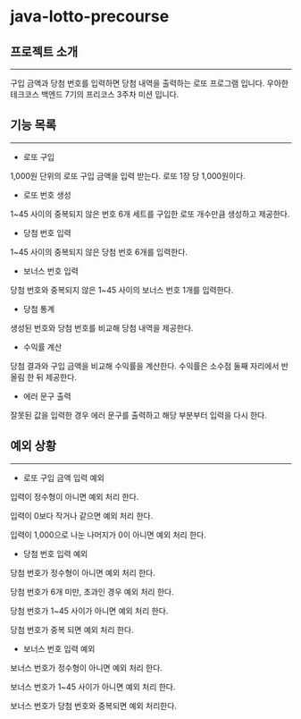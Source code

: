 # java-lotto-precourse
## 프로젝트 소개
- - -
구입 금액과 당첨 번호를 입력하면 당첨 내역을 출력하는 로또 프로그램 입니다. 
우아한 테크코스 백엔드 7기의 프리코스 3주차 미션 입니다.
## 기능 목록
- - -
- 로또 구입

1,000원 단위의 로또 구입 금액을 입력 받는다. 로또 1장 당 1,000원이다.

- 로또 번호 생성

1~45 사이의 중복되지 않은 번호 6개 세트를 구입한 로또 개수만큼 생성하고 제공한다.

- 당첨 번호 입력

1~45 사이의 중복되지 않은 당첨 번호 6개를 입력한다.

- 보너스 번호 입력

당첨 번호와 중복되지 않은 1~45 사이의 보너스 번호 1개를 입력한다.

- 당첨 통계

생성된 번호와 당첨 번호를 비교해 당첨 내역을 제공한다.

- 수익률 계산

당첨 결과와 구입 금액을 비교해 수익률을 계산한다. 수익률은 소수점 둘째 자리에서 반올림 한 뒤 제공한다.

- 에러 문구 출력

잘못된 값을 입력한 경우 에러 문구를 출력하고 해당 부분부터 입력을 다시 한다.

## 예외 상황
- - -
- 로또 구입 금액 입력 예외

입력이 정수형이 아니면 예외 처리 한다.

입력이 0보다 작거나 같으면 예외 처리 한다.

입력이 1,000으로 나눈 나머지가 0이 아니면 예외 처리 한다.

- 당첨 번호 입력 예외

당첨 번호가 정수형이 아니면 예외 처리 한다.

당첨 번호가 6개 미만, 초과인 경우 예외 처리 한다.

당첨 번호가 1~45 사이가 아니면 예외 처리 한다.

당첨 번호가 중복 되면 예외 처리 한다.

- 보너스 번호 입력 예외

보너스 번호가 정수형이 아니면 예외 처리 한다.

보너스 번호가 1~45 사이가 아니면 예외 처리 한다.

보너스 번호가 당첨 번호와 중복되면 예외 처리한다.